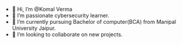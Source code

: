 - 👋 Hi, I’m @Komal Verma 
- 👀 I’m passionate cybersecurity learner.
- 🌱 I’m currently pursuing Bachelor of computer(BCA) from Manipal University Jaipur.
- 💞️ I’m looking to collaborate on new projects.

<!---
komal-sudo/komal-sudo is a ✨ special ✨ repository because its `README.md` (this file) appears on your GitHub profile.
You can click the Preview link to take a look at your changes.
--->
